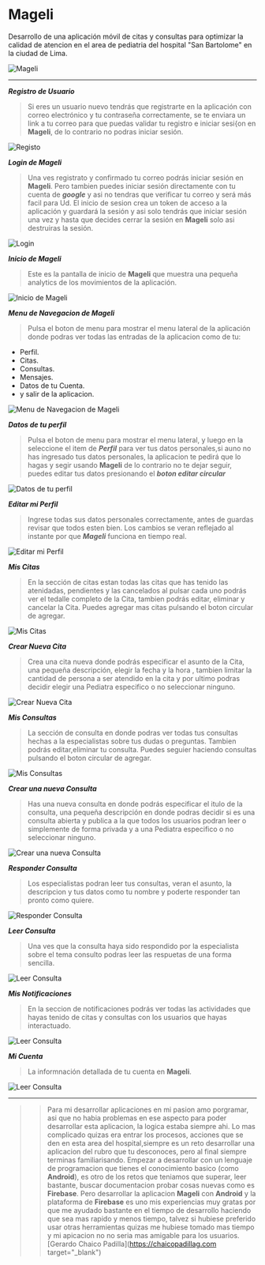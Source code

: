 # Mageli
Desarrollo de una aplicación móvil de citas y consultas para optimizar la calidad de atencion en el area de pediatria del hospital "San Bartolome" en la ciudad de Lima.

![](https://raw.githubusercontent.com/avansys-android-developers/proyecto/master/app/propotipos/mageli.png "Mageli")
___
***Registro de Usuario***
> Si eres un usuario nuevo tendrás que registrarte en la aplicación con correo electrónico y tu contraseña correctamente, se te enviara un link a tu correo para que puedas validar tu registro e iniciar sesi{on en **Mageli**, de lo contrario no podras iniciar sesión.

![](https://raw.githubusercontent.com/avansys-android-developers/proyecto/master/app/propotipos/registro.png "Registo")

***Login de Mageli***
> Una ves registrato y confirmado tu correo podrás iniciar sesión en **Mageli**. Pero tambien puedes iniciar sesión directamente con tu cuenta de ***google*** y asi no tendras que verificar tu correo y será más facil para Ud.
> El inicio de sesion crea un token de acceso a la aplicación y guardará la sesión y asi solo tendrás que iniciar sesión una vez y hasta que decides cerrar la sesión en **Mageli** solo asi destruiras la sesión.

![](https://raw.githubusercontent.com/avansys-android-developers/proyecto/master/app/propotipos/login.png "Login")

***Inicio de Mageli***
> Este es la pantalla de inicio de **Mageli** que muestra una pequeña analytics de los movimientos de la aplicación.

![](https://raw.githubusercontent.com/avansys-android-developers/proyecto/master/app/propotipos/inicio.png "Inicio de Mageli")

***Menu de Navegacion de Mageli***
> Pulsa el boton de menu para mostrar el menu lateral de la aplicación donde podras ver todas las entradas de la aplicacion como de tu:
-   Perfil.
-   Citas.
-   Consultas.
-   Mensajes.
-   Datos de tu Cuenta.
-   y salir de la aplicacion.

![](https://raw.githubusercontent.com/avansys-android-developers/proyecto/master/app/propotipos/menu.png "Menu de Navegacion de Mageli")

***Datos de tu perfil***
> Pulsa el boton de menu para mostrar el menu lateral, y luego en la seleccione el item de ***Perfil*** para ver tus datos personales,si auno no has ingresado tus datos personales, la aplicacion te pedirá que lo hagas y segir usando **Mageli** de lo contrario no te dejar seguir, puedes editar tus datos presionando el ***boton editar circular***

![](https://raw.githubusercontent.com/avansys-android-developers/proyecto/master/app/propotipos/perfil.png "Datos de tu perfil")

***Editar mi Perfil***
> Ingrese todas sus datos personales correctamente, antes de guardas revisar que todos esten bien. Los cambios se veran reflejado al instante por que ***Mageli*** funciona en tiempo real.

![](https://raw.githubusercontent.com/avansys-android-developers/proyecto/master/app/propotipos/editarperfil.png "Editar mi Perfil")

***Mis Citas***
> En la sección de citas estan todas las citas que has tenido las atenidadas, pendientes y las cancelados al pulsar cada uno podrás ver el tedalle completo de la Cita, tambien podrás editar, eliminar y cancelar la Cita. Puedes agregar mas citas pulsando el boton circular de agregar.

![](https://raw.githubusercontent.com/avansys-android-developers/proyecto/master/app/propotipos/miscitas.png  "Mis Citas")

***Crear Nueva Cita***
> Crea una cita nueva donde podrás especificar el asunto de la Cita, una pequeña descripción, elegir la fecha y la hora , tambien limitar la cantidad de persona a ser atendido en la cita y por ultimo podras decidir elegir una Pediatra especifico o no seleccionar ninguno.

![](https://raw.githubusercontent.com/avansys-android-developers/proyecto/master/app/propotipos/nuevacita.jpg  "Crear Nueva Cita")

***Mis Consultas***
> La sección de consulta en donde podras ver todas tus consultas hechas a la especialistas sobre tus dudas o preguntas. Tambien podrás editar,eliminar tu consulta. Puedes seguier haciendo consultas pulsando el boton circular de agregar.

![](https://raw.githubusercontent.com/avansys-android-developers/proyecto/master/app/propotipos/misconsultas.png  "Mis Consultas")

***Crear una nueva Consulta***
> Has una nueva consulta en donde podrás especificar el itulo de la consulta, una pequeña descripción en donde podras decidir si es una consulta abierta y publica a la que todos los usuarios podran leer o simplemente de forma privada y a una Pediatra especifico o no seleccionar ninguno.

![](https://raw.githubusercontent.com/avansys-android-developers/proyecto/master/app/propotipos/nuevaconsulta.jpg  "Crear una nueva Consulta")

***Responder Consulta***
> Los especialistas podran leer tus consultas, veran el asunto, la descripcion y tus datos como tu nombre y poderte responder tan pronto como quiere.

![](https://raw.githubusercontent.com/avansys-android-developers/proyecto/master/app/propotipos/respuestaconsulta.png "Responder Consulta")

***Leer Consulta***
> Una ves que la consulta haya sido respondido por la especialista sobre el tema consulto podras leer las respuetas de una forma sencilla.

![](https://raw.githubusercontent.com/avansys-android-developers/proyecto/master/app/propotipos/leerrespuesta.png "Leer Consulta")

***Mis Notificaciones***
> En la seccion de notificaciones podrás ver todas las actividades que hayas tenido de citas y consultas con los usuarios que hayas interactuado.

![](https://raw.githubusercontent.com/avansys-android-developers/proyecto/master/app/propotipos/notificaciones.png "Leer Consulta")

***Mi Cuenta***
> La informnación detallada de tu cuenta en **Mageli**.

![](https://raw.githubusercontent.com/avansys-android-developers/proyecto/master/app/propotipos/cuenta.png "Leer Consulta")

---
>> Para mi desarrollar aplicaciones en mi pasion amo porgramar, asi que no habia problemas en ese aspecto para poder desarrollar esta aplicacion, la logica estaba siempre ahi. Lo mas complicado quizas era entrar los procesos, acciones que se den en esta area del hospital,siempre es un reto desarrollar una aplicacion del rubro que tu desconoces, pero al final siempre terminas familiarisando. Empezar a desarrollar con un lenguaje de programacion que tienes el conocimiento basico (como **Android**), es otro de los retos que teniamos que superar, leer bastante, buscar documentacion probar cosas nuevas como es **Firebase**. Pero desarrollar la aplicacion  **Mageli** con  **Android** y la plataforma de **Firebase** es uno mis experiencias muy gratas por que me ayudado bastante en el tiempo de desarrollo haciendo que sea mas rapido y menos tiempo, talvez si hubiese preferido usar otras herramientas quizas me hubiese tomado mas tiempo y mi apicacion no no seria mas amigable para los usuarios. [Gerardo Chaico Padilla](https://chaicopadillag.com target="_blank")